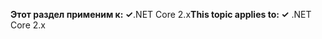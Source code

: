 <span data-ttu-id="68cef-101">**Этот раздел применим к: ✓**.NET Core 2.x</span><span class="sxs-lookup"><span data-stu-id="68cef-101">**This topic applies to: ✓** .NET Core 2.x</span></span>
